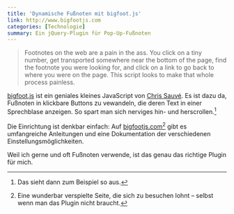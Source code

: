 ```yaml
---
title: 'Dynamische Fußnoten mit bigfoot.js'
link: http://www.bigfootjs.com
categories: [Technologie]
summary: Ein jQuery-Plugin für Pop-Up-Fußnoten
---
```


>Footnotes on the web are a pain in the ass. You click on a tiny number, get transported somewhere near the bottom of the page, find the footnote you were looking for, and click on a link to go back to where you were on the page.
>This script looks to make that whole process painless.

[bigfoot.js](http://www.bigfootjs.com/) ist ein geniales kleines JavaScript von [Chris Sauvé](http://cmsauve.com). Es ist dazu da, Fußnoten in klickbare Buttons zu vewandeln, die deren Text in einer Sprechblase anzeigen. So spart man sich nerviges hin- und herscrollen.[^1]

[^1]: Das sieht dann zum Beispiel so aus.

Die Einrichtung ist denkbar einfach: Auf [bigfootjs.com](http://www.bigfootjs.com/)[^2] gibt es umfangreiche Anleitungen und eine Dokumentation der verschiedenen Einstellungsmöglichkeiten. 

Weil ich gerne und oft Fußnoten verwende, ist das genau das richtige Plugin für mich.

[^2]: Eine wunderbar verspielte Seite, die sich zu besuchen lohnt – selbst wenn man das Plugin nicht braucht.